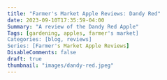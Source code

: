 ```yaml
---
title: "Farmer's Market Apple Reviews: Dandy Red"
date: 2023-09-10T17:35:59-04:00
Summary: "A review of the Dandy Red Apple"
Tags: [gardening, apples, farmer's market]
Categories: [blog, reviews]
Series: [Farmer's Market Apple Reviews]
DisableComments: false
draft: true
thumbnail: "images/dandy-red.jpeg"
---
```

